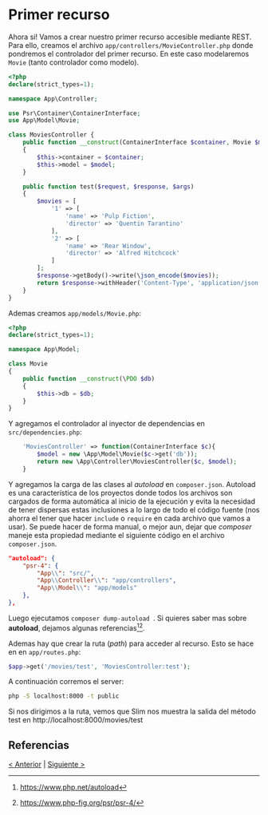 # Primer recurso

Ahora si! Vamos a crear nuestro primer recurso accesible mediante REST. Para ello, creamos el archivo `app/controllers/MovieController.php` donde pondremos el controlador del primer recurso. En este caso modelaremos `Movie` (tanto controlador como modelo).

```php
<?php
declare(strict_types=1);

namespace App\Controller;

use Psr\Container\ContainerInterface;
use App\Model\Movie;

class MoviesController {
    public function __construct(ContainerInterface $container, Movie $model)
    {
        $this->container = $container;
        $this->model = $model;
    }

    public function test($request, $response, $args) 
    {
        $movies = [
            '1' => [
                'name' => 'Pulp Fiction',
                'director' => 'Quentin Tarantino'
            ],
            '2' => [
                'name' => 'Rear Window',
                'director' => 'Alfred Hitchcock'
            ]
        ];
        $response->getBody()->write(\json_encode($movies));
        return $response->withHeader('Content-Type', 'application/json');
    }
}
```

Ademas creamos `app/models/Movie.php`:

```php
<?php
declare(strict_types=1);

namespace App\Model;

class Movie
{
    public function __construct(\PDO $db)
    {
        $this->db = $db;
    }
}
```

Y agregamos el controlador al inyector de dependencias en `src/dependencies.php`:

```php
    'MoviesController' => function(ContainerInterface $c){
        $model = new \App\Model\Movie($c->get('db'));
        return new \App\Controller\MoviesController($c, $model);
    }
```

Y agregamos la carga de las clases al *autoload* en `composer.json`. Autoload es una característica de los proyectos donde todos los archivos son cargados de forma automática al inicio de la ejecución y evita la necesidad de tener dispersas estas inclusiones a lo largo de todo el código fuente (nos ahorra el tener que hacer `include` o `require` en cada archivo que vamos a usar). Se puede hacer de forma manual, o mejor aun, dejar que *composer* maneje esta propiedad mediante el siguiente código en el archivo `composer.json`.

```json
"autoload": {
    "psr-4": {
        "App\\": "src/",  
        "App\\Controller\\": "app/controllers",
        "App\\Model\\": "app/models"
    },   
},
```

Luego ejecutamos `composer dump-autoload `. Si quieres saber mas sobre **autoload**, dejamos algunas referencias[^1][^2].

Ademas hay que crear la ruta (*path*) para acceder al recurso. Esto se hace en en `app/routes.php`:

```php
$app->get('/movies/test', 'MoviesController:test');
```

A continuación corremos el server:

```bash
php -S localhost:8000 -t public
```

Si nos dirigimos a la ruta, vemos que Slim nos muestra la salida del método test en http://localhost:8000/movies/test

## Referencias

[^1]: https://www.php.net/autoload
[^2]: https://www.php-fig.org/psr/psr-4/



[< Anterior](04-git.md) | [Siguiente >](06-db-connect.md)